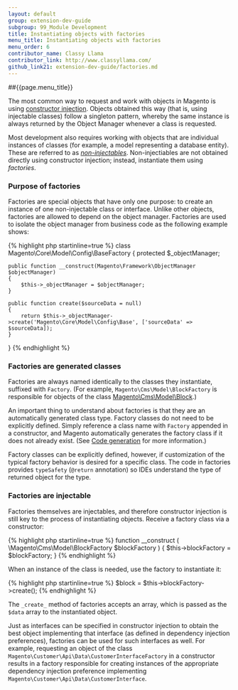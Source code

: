 ```yaml
---
layout: default
group: extension-dev-guide
subgroup: 99_Module Development
title: Instantiating objects with factories
menu_title: Instantiating objects with factories
menu_order: 6
contributor_name: Classy Llama
contributor_link: http://www.classyllama.com/
github_link21: extension-dev-guide/factories.md
---
```

##{{page.menu_title}}

The most common way to request and work with objects in Magento is using <a href="{{site.gdeurl21}}extension-dev-guide/depend-inj.html##dep-inj-preview-cons">constructor injection</a>.  Objects obtained this way (that is, using injectable classes) follow a singleton pattern, whereby the same instance is always returned by the Object Manager whenever a class is requested.

Most development also requires working with objects that are individual instances of classes (for example, a model representing a database entity).  These are referred to as <a href="{{site.gdeurl21}}extension-dev-guide/depend-inj.html#dep-inj-mod-type-inject">*non-injectables*</a>. Non-injectiables are not obtained directly using constructor injection; instead, instantiate them using *factories*.

### Purpose of factories
Factories are special objects that have only one purpose: to create an instance of one non-injectable class or interface. Unlike other objects, factories are allowed to depend on the object manager. Factories are used to isolate the object manager from business code as the following example shows:

{% highlight php startinline=true %}
class Magento\Core\Model\Config\BaseFactory
{
    protected $_objectManager;

    public function __construct(Magento\Framework\ObjectManager $objectManager)
    {
        $this->_objectManager = $objectManager;
    }

    public function create($sourceData = null)
    {
        return $this->_objectManager->create('Magento\Core\Model\Config\Base', ['sourceData' => $sourceData]);
    }
}
{% endhighlight %}

### Factories are generated classes
Factories are always named identically to the classes they instantiate, suffixed with `Factory`.  (For example, `Magento\Cms\Model\BlockFactory` is responsible for objects of the class <a href="{{site.mage2100url}}app/code/Magento/Cms/Model/Block.php" target="_blank">Magento\Cms\Model\Block</a>.)

An important thing to understand about factories is that they are an automatically generated class type.  Factory classes do not need to be explicitly defined.  Simply reference a class name with `Factory` appended in a constructor, and Magento automatically generates the factory class if it does not already exist.  (See <a href="{{site.gdeurl21}}extension-dev-guide/code-generation.html">Code generation</a> for more information.)  

Factory classes can be explicitly defined, however, if customization of the typical factory behavior is desired for a specific class. The code in factories provides `typeSafety` (`@return` annotation) so IDEs understand the type of returned object for the type.

### Factories are injectable
Factories themselves are injectables, and therefore constructor injection is still key to the process of instantiating objects.  Receive a factory class via a constructor:

{% highlight php startinline=true %}
function __construct (
    \Magento\Cms\Model\BlockFactory $blockFactory
) {
    $this->blockFactory = $blockFactory;
}
{% endhighlight %}

When an instance of the class is needed, use the factory to instantiate it:

{% highlight php startinline=true %}
$block = $this->blockFactory->create();
{% endhighlight %}

The `_create_` method of factories accepts an array, which is passed as the `$data` array to the instantiated object.

Just as interfaces can be specified in constructor injection to obtain the best object implementing that interface (as defined in dependency injection preferences), factories can be used for such interfaces as well.  For example, requesting an object of the class `Magento\Customer\Api\Data\CustomerInterfaceFactory` in a constructor results in a factory responsible for creating instances of the appropriate dependency injection preference implementing `Magento\Customer\Api\Data\CustomerInterface`.

